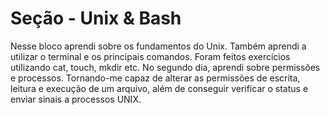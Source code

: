 # Seção - Unix & Bash

Nesse bloco aprendi sobre os fundamentos do Unix. Também aprendi a utilizar o terminal e os principais comandos. Foram feitos exercícios utilizando cat, touch, mkdir etc. No segundo dia, aprendi sobre permissões e processos. Tornando-me capaz de alterar as permissões de escrita, leitura e execução de um arquivo, além de conseguir verificar o status e enviar sinais a processos UNIX.
